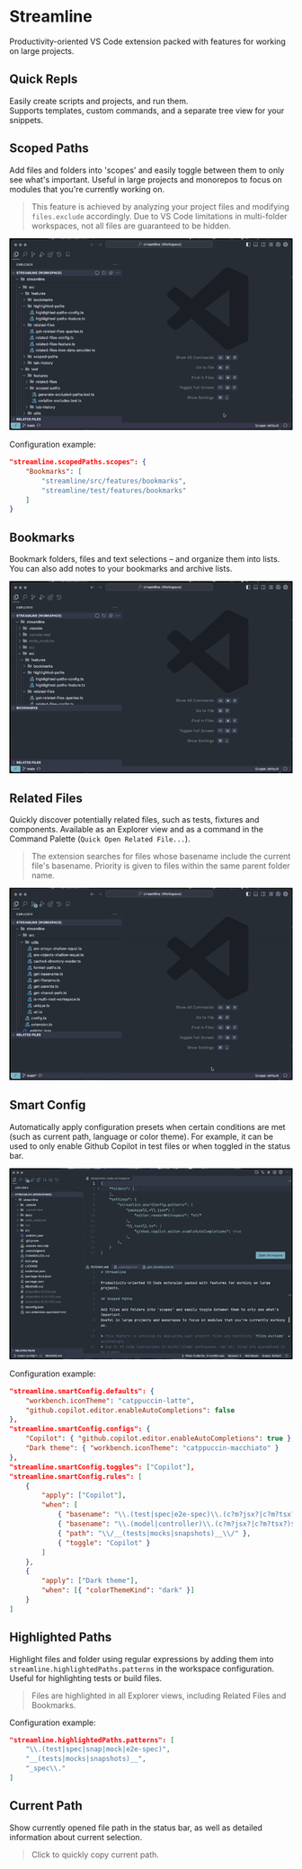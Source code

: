 # Streamline

Productivity-oriented VS Code extension packed with features for working on large projects.

## Quick Repls

Easily create scripts and projects, and run them.  
Supports templates, custom commands, and a separate tree view for your snippets.

## Scoped Paths

Add files and folders into 'scopes' and easily toggle between them to only see what's important.
Useful in large projects and monorepos to focus on modules that you're currently working on.

> This feature is achieved by analyzing your project files and modifying `files.exclude` accordingly.
> Due to VS Code limitations in multi-folder workspaces, not all files are guaranteed to be hidden.

![Demo](docs/scoped_paths.gif)

Configuration example:
```json
"streamline.scopedPaths.scopes": {
    "Bookmarks": [
        "streamline/src/features/bookmarks",
        "streamline/test/features/bookmarks"
    ]
}
```

## Bookmarks

Bookmark folders, files and text  selections – and organize them into lists.
You can also add notes to your bookmarks and archive lists.

![Demo](docs/bookmarks.gif)

## Related Files

Quickly discover potentially related files, such as tests, fixtures and components.
Available as an Explorer view and as a command in the Command Palette (`Quick Open Related File...`).

> The extension searches for files whose basename include the current file's basename.
> Priority is given to files within the same parent folder name.

![Demo](docs/related_files.gif)

## Smart Config

Automatically apply configuration presets when certain conditions are met (such as current path, language or color theme).
For example, it can be used to only enable Github Copilot in test files or when toggled in the status bar.

![Demo](docs/smart_config.gif)

Configuration example:
```json
"streamline.smartConfig.defaults": {
    "workbench.iconTheme": "catppuccin-latte",
    "github.copilot.editor.enableAutoCompletions": false
},
"streamline.smartConfig.configs": {
    "Copilot": { "github.copilot.editor.enableAutoCompletions": true },
    "Dark theme": { "workbench.iconTheme": "catppuccin-macchiato" }
},
"streamline.smartConfig.toggles": ["Copilot"],
"streamline.smartConfig.rules": [
    {
        "apply": ["Copilot"],
        "when": [
            { "basename": "\\.(test|spec|e2e-spec)\\.(c?m?jsx?|c?m?tsx?)$" },
            { "basename": "\\.(model|controller)\\.(c?m?jsx?|c?m?tsx?)$" },
            { "path": "\\/__(tests|mocks|snapshots)__\\/" },
            { "toggle": "Copilot" }
        ]
    },
    {
        "apply": ["Dark theme"],
        "when": [{ "colorThemeKind": "dark" }]
    }
]
```

## Highlighted Paths

Highlight files and folder using regular expressions by adding them into `streamline.highlightedPaths.patterns` in the workspace configuration.
Useful for highlighting tests or build files.

> Files are highlighted in all Explorer views, including Related Files and Bookmarks.

Configuration example:
```json
"streamline.highlightedPaths.patterns": [
    "\\.(test|spec|snap|mock|e2e-spec)",
    "__(tests|mocks|snapshots)__",
    "_spec\\."
]
```

## Current Path

Show currently opened file path in the status bar, as well as detailed information about current selection.

> Click to quickly copy current path.
